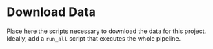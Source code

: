 # Download Data

Place here the scripts necessary to download the data for this project.
Ideally, add a `run_all` script that executes the whole pipeline.
